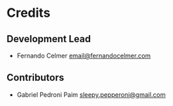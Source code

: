 # Credits

## Development Lead

* Fernando Celmer <email@fernandocelmer.com>

## Contributors

* Gabriel Pedroni Paim <sleepy.pepperoni@gmail.com>